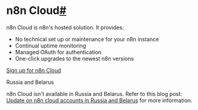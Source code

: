 [](https://github.com/n8n-io/n8n-docs/edit/main/docs/manage-cloud/overview.md "Edit this page")

# n8n Cloud[#](#n8n-cloud "Permanent link")

n8n Cloud is n8n's hosted solution. It provides:

*   No technical set up or maintenance for your n8n instance
*   Continual uptime monitoring
*   Managed OAuth for authentication
*   One-click upgrades to the newest n8n versions

[Sign up for n8n Cloud](https://www.n8n.io/)

Russia and Belarus

n8n Cloud isn't available in Russia and Belarus. Refer to this blog post: [Update on n8n cloud accounts in Russia and Belarus](https://blog.n8n.io/update-on-n8n-cloud-accounts-in-russia-and-belarus/) for more information.